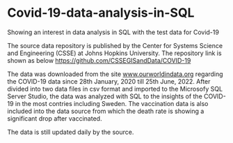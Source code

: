 # Covid-19-data-analysis-in-SQL
Showing an interest in data analysis in SQL with the test data for Covid-19

The source data repository is published by the Center for Systems Science and Engineering (CSSE) at Johns Hopkins University. The repository link is shown as below
https://github.com/CSSEGISandData/COVID-19

The data was downloaded from the site www.ourworldindata.org regarding the COVID-19 data since 28th January, 2020 till 25th June, 2022. After divided into two data files in csv format and imported to the Microsofy SQL Server Studio, the data was analyzed with SQL to the insights of the COVID-19 in the most contries including Sweden. The vaccination data is also included into the data source from which the death rate is showing a significant drop after vaccinated.

The data is still updated daily by the source. 
